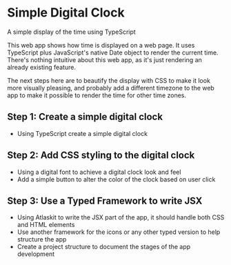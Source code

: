 # Simple Digital Clock
A simple display of the time using TypeScript

This web app shows how time is displayed on a web page. It uses TypeScript plus JavaScript's native Date object to render the current time.
There's nothing intuitive about this web app, as it's just rendering an already existing feature.

The next steps here are to beautify the display with CSS to make it look more visually pleasing, and probably add a different timezone
to the web app to make it possible to render the time for other time zones.

## Step 1: Create a simple digital clock
- Using TypeScript create a simple digital clock

## Step 2: Add CSS styling to the digital clock
- Using a digital font to achieve a digital clock look and feel
- Add a simple button to alter the color of the clock based on user click

## Step 3: Use a Typed Framework to write JSX
- Using Atlaskit to write the JSX part of the app, it should handle both CSS and HTML elements
- Use another framework for the icons or any other typed version to help structure the app
- Create a project structure to document the stages of the app development

